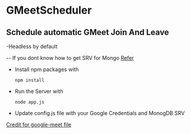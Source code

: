 # GMeetScheduler

## Schedule automatic GMeet Join And Leave

-Headless by default

-- If you dont know how to get SRV for Mongo [Refer](https://docs.mongodb.com/drivers/node/quick-start#create-a-mongodb-cluster)

- Install npm packages with 

    ```npm install```

- Run the Server with 

    ```node app.js```

- Update config.js file with your Google Credentials and MonogDB SRV

[Credit for google-meet file](https://github.com/AmanRaj1608/Google-Meet-Scheduler/blob/master/google-meet.js)
